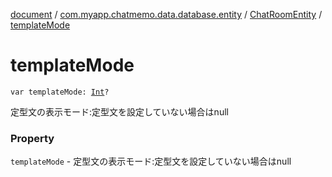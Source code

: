 [document](../../index.md) / [com.myapp.chatmemo.data.database.entity](../index.md) / [ChatRoomEntity](index.md) / [templateMode](./template-mode.md)

# templateMode

`var templateMode: `[`Int`](https://kotlinlang.org/api/latest/jvm/stdlib/kotlin/-int/index.html)`?`

定型文の表示モード:定型文を設定していない場合はnull

### Property

`templateMode` - 定型文の表示モード:定型文を設定していない場合はnull
